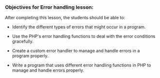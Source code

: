 ### Objectives for Error handling lesson:

After completing this lesson, the students should be able to:

 - Identify the different types of errors that might occur in a program.

 - Use the PHP's error handling functions to deal with the error conditions gracefully.

 - Create a custom error handler to manage and handle errors in a program properly.

 - Write a program that uses different error handling functions in PHP to manage and handle errors properly.
 
